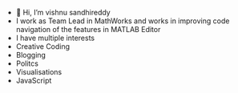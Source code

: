 - 👋 Hi, I’m vishnu sandhireddy
- I work as Team Lead in MathWorks and works in improving code navigation of the features in MATLAB Editor
- I have multiple interests
- Creative Coding
- Blogging
- Politcs
- Visualisations
- JavaScript
